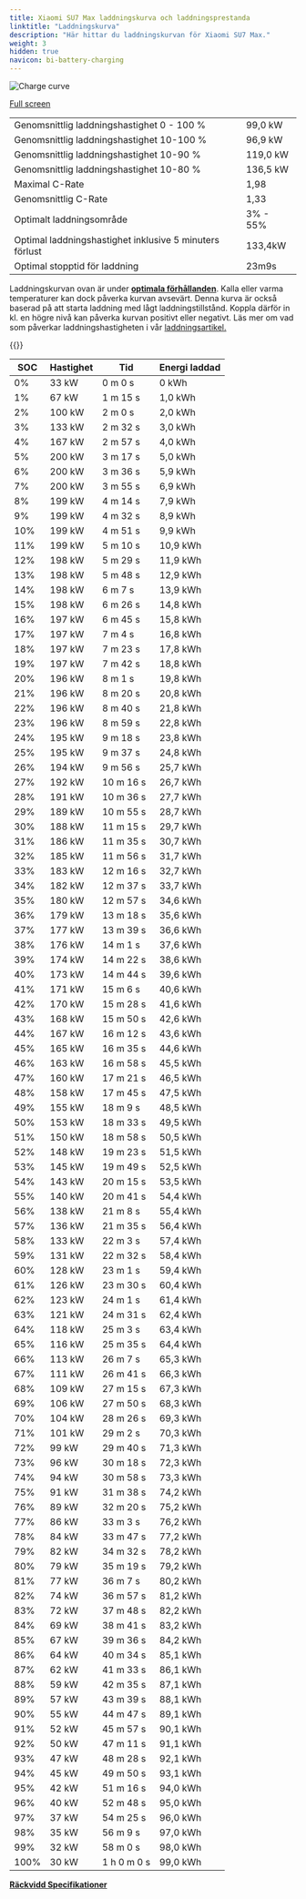 ```yaml
---
title: Xiaomi SU7 Max laddningskurva och laddningsprestanda
linktitle: "Laddningskurva"
description: "Här hittar du laddningskurvan för Xiaomi SU7 Max."
weight: 3
hidden: true
navicon: bi-battery-charging
---
```

<!-- markdownlint-disable MD033 -->
<img src="/images/models/xiaomi/su7/su7_max/chargingcurve.svg" alt="Charge curve" class="img-fluid">

[Full screen](/images/models/xiaomi/su7/su7_max/chargingcurve.svg)


<table class="table table-striped border">
<tbody>
<tr>
<td>Genomsnittlig laddningshastighet 0 - 100 %</td><td>99,0 kW</td>
</tr>
<tr>
<td>Genomsnittlig laddningshastighet 10-100 %</td><td>96,9 kW</td>
</tr>
<tr>
<td>Genomsnittlig laddningshastighet 10-90 %</td><td>119,0 kW</td>
</tr>
<tr>
<td>Genomsnittlig laddningshastighet 10-80 %</td><td>136,5 kW</td>
</tr>
<tr>
<td>Maximal C-Rate</td><td>1,98</td>
</tr>
<tr>
<td>Genomsnittlig C-Rate</td><td>1,33</td>
</tr>
<tr>
<td>Optimalt laddningsområde</td><td>3% - 55%</td>
</tr>
<tr>
<td>Optimal laddningshastighet inklusive 5 minuters förlust</td><td>133,4kW</td>
</tr>
<tr>
<td>Optimal stopptid för laddning</td><td>23m9s</td>
</tr>
</tbody>
</table>


Laddningskurvan ovan är under **[optimala förhållanden](../../../../../technology/battery/charging/#temperatur)**. Kalla eller varma temperaturer kan dock påverka kurvan avsevärt. Denna kurva är också baserad på att starta laddning med lågt laddningstillstånd. Koppla därför in kl. en högre nivå kan påverka kurvan positivt eller negativt. Läs mer om vad som påverkar laddningshastigheten i vår [laddningsartikel.](../../../../../technology/battery/charging/)


{{<evkxdisplayaddarticle />}}
<table class="table table-striped border">
<thead>
<tr><th>SOC</th><th>Hastighet</th><th>Tid</th><th>Energi laddad</th></tr>
</thead>
<tbody>
<tr>
<td>0%</td><td>33 kW</td><td> 0 m 0 s </td><td>0 kWh </td>
</tr>
<tr>
<td>1%</td><td>67 kW</td><td> 1 m 15 s </td><td>1,0 kWh </td>
</tr>
<tr>
<td>2%</td><td>100 kW</td><td> 2 m 0 s </td><td>2,0 kWh </td>
</tr>
<tr>
<td>3%</td><td>133 kW</td><td> 2 m 32 s </td><td>3,0 kWh </td>
</tr>
<tr>
<td>4%</td><td>167 kW</td><td> 2 m 57 s </td><td>4,0 kWh </td>
</tr>
<tr>
<td>5%</td><td>200 kW</td><td> 3 m 17 s </td><td>5,0 kWh </td>
</tr>
<tr>
<td>6%</td><td>200 kW</td><td> 3 m 36 s </td><td>5,9 kWh </td>
</tr>
<tr>
<td>7%</td><td>200 kW</td><td> 3 m 55 s </td><td>6,9 kWh </td>
</tr>
<tr>
<td>8%</td><td>199 kW</td><td> 4 m 14 s </td><td>7,9 kWh </td>
</tr>
<tr>
<td>9%</td><td>199 kW</td><td> 4 m 32 s </td><td>8,9 kWh </td>
</tr>
<tr>
<td>10%</td><td>199 kW</td><td> 4 m 51 s </td><td>9,9 kWh </td>
</tr>
<tr>
<td>11%</td><td>199 kW</td><td> 5 m 10 s </td><td>10,9 kWh </td>
</tr>
<tr>
<td>12%</td><td>198 kW</td><td> 5 m 29 s </td><td>11,9 kWh </td>
</tr>
<tr>
<td>13%</td><td>198 kW</td><td> 5 m 48 s </td><td>12,9 kWh </td>
</tr>
<tr>
<td>14%</td><td>198 kW</td><td> 6 m 7 s </td><td>13,9 kWh </td>
</tr>
<tr>
<td>15%</td><td>198 kW</td><td> 6 m 26 s </td><td>14,8 kWh </td>
</tr>
<tr>
<td>16%</td><td>197 kW</td><td> 6 m 45 s </td><td>15,8 kWh </td>
</tr>
<tr>
<td>17%</td><td>197 kW</td><td> 7 m 4 s </td><td>16,8 kWh </td>
</tr>
<tr>
<td>18%</td><td>197 kW</td><td> 7 m 23 s </td><td>17,8 kWh </td>
</tr>
<tr>
<td>19%</td><td>197 kW</td><td> 7 m 42 s </td><td>18,8 kWh </td>
</tr>
<tr>
<td>20%</td><td>196 kW</td><td> 8 m 1 s </td><td>19,8 kWh </td>
</tr>
<tr>
<td>21%</td><td>196 kW</td><td> 8 m 20 s </td><td>20,8 kWh </td>
</tr>
<tr>
<td>22%</td><td>196 kW</td><td> 8 m 40 s </td><td>21,8 kWh </td>
</tr>
<tr>
<td>23%</td><td>196 kW</td><td> 8 m 59 s </td><td>22,8 kWh </td>
</tr>
<tr>
<td>24%</td><td>195 kW</td><td> 9 m 18 s </td><td>23,8 kWh </td>
</tr>
<tr>
<td>25%</td><td>195 kW</td><td> 9 m 37 s </td><td>24,8 kWh </td>
</tr>
<tr>
<td>26%</td><td>194 kW</td><td> 9 m 56 s </td><td>25,7 kWh </td>
</tr>
<tr>
<td>27%</td><td>192 kW</td><td> 10 m 16 s </td><td>26,7 kWh </td>
</tr>
<tr>
<td>28%</td><td>191 kW</td><td> 10 m 36 s </td><td>27,7 kWh </td>
</tr>
<tr>
<td>29%</td><td>189 kW</td><td> 10 m 55 s </td><td>28,7 kWh </td>
</tr>
<tr>
<td>30%</td><td>188 kW</td><td> 11 m 15 s </td><td>29,7 kWh </td>
</tr>
<tr>
<td>31%</td><td>186 kW</td><td> 11 m 35 s </td><td>30,7 kWh </td>
</tr>
<tr>
<td>32%</td><td>185 kW</td><td> 11 m 56 s </td><td>31,7 kWh </td>
</tr>
<tr>
<td>33%</td><td>183 kW</td><td> 12 m 16 s </td><td>32,7 kWh </td>
</tr>
<tr>
<td>34%</td><td>182 kW</td><td> 12 m 37 s </td><td>33,7 kWh </td>
</tr>
<tr>
<td>35%</td><td>180 kW</td><td> 12 m 57 s </td><td>34,6 kWh </td>
</tr>
<tr>
<td>36%</td><td>179 kW</td><td> 13 m 18 s </td><td>35,6 kWh </td>
</tr>
<tr>
<td>37%</td><td>177 kW</td><td> 13 m 39 s </td><td>36,6 kWh </td>
</tr>
<tr>
<td>38%</td><td>176 kW</td><td> 14 m 1 s </td><td>37,6 kWh </td>
</tr>
<tr>
<td>39%</td><td>174 kW</td><td> 14 m 22 s </td><td>38,6 kWh </td>
</tr>
<tr>
<td>40%</td><td>173 kW</td><td> 14 m 44 s </td><td>39,6 kWh </td>
</tr>
<tr>
<td>41%</td><td>171 kW</td><td> 15 m 6 s </td><td>40,6 kWh </td>
</tr>
<tr>
<td>42%</td><td>170 kW</td><td> 15 m 28 s </td><td>41,6 kWh </td>
</tr>
<tr>
<td>43%</td><td>168 kW</td><td> 15 m 50 s </td><td>42,6 kWh </td>
</tr>
<tr>
<td>44%</td><td>167 kW</td><td> 16 m 12 s </td><td>43,6 kWh </td>
</tr>
<tr>
<td>45%</td><td>165 kW</td><td> 16 m 35 s </td><td>44,6 kWh </td>
</tr>
<tr>
<td>46%</td><td>163 kW</td><td> 16 m 58 s </td><td>45,5 kWh </td>
</tr>
<tr>
<td>47%</td><td>160 kW</td><td> 17 m 21 s </td><td>46,5 kWh </td>
</tr>
<tr>
<td>48%</td><td>158 kW</td><td> 17 m 45 s </td><td>47,5 kWh </td>
</tr>
<tr>
<td>49%</td><td>155 kW</td><td> 18 m 9 s </td><td>48,5 kWh </td>
</tr>
<tr>
<td>50%</td><td>153 kW</td><td> 18 m 33 s </td><td>49,5 kWh </td>
</tr>
<tr>
<td>51%</td><td>150 kW</td><td> 18 m 58 s </td><td>50,5 kWh </td>
</tr>
<tr>
<td>52%</td><td>148 kW</td><td> 19 m 23 s </td><td>51,5 kWh </td>
</tr>
<tr>
<td>53%</td><td>145 kW</td><td> 19 m 49 s </td><td>52,5 kWh </td>
</tr>
<tr>
<td>54%</td><td>143 kW</td><td> 20 m 15 s </td><td>53,5 kWh </td>
</tr>
<tr>
<td>55%</td><td>140 kW</td><td> 20 m 41 s </td><td>54,4 kWh </td>
</tr>
<tr>
<td>56%</td><td>138 kW</td><td> 21 m 8 s </td><td>55,4 kWh </td>
</tr>
<tr>
<td>57%</td><td>136 kW</td><td> 21 m 35 s </td><td>56,4 kWh </td>
</tr>
<tr>
<td>58%</td><td>133 kW</td><td> 22 m 3 s </td><td>57,4 kWh </td>
</tr>
<tr>
<td>59%</td><td>131 kW</td><td> 22 m 32 s </td><td>58,4 kWh </td>
</tr>
<tr>
<td>60%</td><td>128 kW</td><td> 23 m 1 s </td><td>59,4 kWh </td>
</tr>
<tr>
<td>61%</td><td>126 kW</td><td> 23 m 30 s </td><td>60,4 kWh </td>
</tr>
<tr>
<td>62%</td><td>123 kW</td><td> 24 m 1 s </td><td>61,4 kWh </td>
</tr>
<tr>
<td>63%</td><td>121 kW</td><td> 24 m 31 s </td><td>62,4 kWh </td>
</tr>
<tr>
<td>64%</td><td>118 kW</td><td> 25 m 3 s </td><td>63,4 kWh </td>
</tr>
<tr>
<td>65%</td><td>116 kW</td><td> 25 m 35 s </td><td>64,4 kWh </td>
</tr>
<tr>
<td>66%</td><td>113 kW</td><td> 26 m 7 s </td><td>65,3 kWh </td>
</tr>
<tr>
<td>67%</td><td>111 kW</td><td> 26 m 41 s </td><td>66,3 kWh </td>
</tr>
<tr>
<td>68%</td><td>109 kW</td><td> 27 m 15 s </td><td>67,3 kWh </td>
</tr>
<tr>
<td>69%</td><td>106 kW</td><td> 27 m 50 s </td><td>68,3 kWh </td>
</tr>
<tr>
<td>70%</td><td>104 kW</td><td> 28 m 26 s </td><td>69,3 kWh </td>
</tr>
<tr>
<td>71%</td><td>101 kW</td><td> 29 m 2 s </td><td>70,3 kWh </td>
</tr>
<tr>
<td>72%</td><td>99 kW</td><td> 29 m 40 s </td><td>71,3 kWh </td>
</tr>
<tr>
<td>73%</td><td>96 kW</td><td> 30 m 18 s </td><td>72,3 kWh </td>
</tr>
<tr>
<td>74%</td><td>94 kW</td><td> 30 m 58 s </td><td>73,3 kWh </td>
</tr>
<tr>
<td>75%</td><td>91 kW</td><td> 31 m 38 s </td><td>74,2 kWh </td>
</tr>
<tr>
<td>76%</td><td>89 kW</td><td> 32 m 20 s </td><td>75,2 kWh </td>
</tr>
<tr>
<td>77%</td><td>86 kW</td><td> 33 m 3 s </td><td>76,2 kWh </td>
</tr>
<tr>
<td>78%</td><td>84 kW</td><td> 33 m 47 s </td><td>77,2 kWh </td>
</tr>
<tr>
<td>79%</td><td>82 kW</td><td> 34 m 32 s </td><td>78,2 kWh </td>
</tr>
<tr>
<td>80%</td><td>79 kW</td><td> 35 m 19 s </td><td>79,2 kWh </td>
</tr>
<tr>
<td>81%</td><td>77 kW</td><td> 36 m 7 s </td><td>80,2 kWh </td>
</tr>
<tr>
<td>82%</td><td>74 kW</td><td> 36 m 57 s </td><td>81,2 kWh </td>
</tr>
<tr>
<td>83%</td><td>72 kW</td><td> 37 m 48 s </td><td>82,2 kWh </td>
</tr>
<tr>
<td>84%</td><td>69 kW</td><td> 38 m 41 s </td><td>83,2 kWh </td>
</tr>
<tr>
<td>85%</td><td>67 kW</td><td> 39 m 36 s </td><td>84,2 kWh </td>
</tr>
<tr>
<td>86%</td><td>64 kW</td><td> 40 m 34 s </td><td>85,1 kWh </td>
</tr>
<tr>
<td>87%</td><td>62 kW</td><td> 41 m 33 s </td><td>86,1 kWh </td>
</tr>
<tr>
<td>88%</td><td>59 kW</td><td> 42 m 35 s </td><td>87,1 kWh </td>
</tr>
<tr>
<td>89%</td><td>57 kW</td><td> 43 m 39 s </td><td>88,1 kWh </td>
</tr>
<tr>
<td>90%</td><td>55 kW</td><td> 44 m 47 s </td><td>89,1 kWh </td>
</tr>
<tr>
<td>91%</td><td>52 kW</td><td> 45 m 57 s </td><td>90,1 kWh </td>
</tr>
<tr>
<td>92%</td><td>50 kW</td><td> 47 m 11 s </td><td>91,1 kWh </td>
</tr>
<tr>
<td>93%</td><td>47 kW</td><td> 48 m 28 s </td><td>92,1 kWh </td>
</tr>
<tr>
<td>94%</td><td>45 kW</td><td> 49 m 50 s </td><td>93,1 kWh </td>
</tr>
<tr>
<td>95%</td><td>42 kW</td><td> 51 m 16 s </td><td>94,0 kWh </td>
</tr>
<tr>
<td>96%</td><td>40 kW</td><td> 52 m 48 s </td><td>95,0 kWh </td>
</tr>
<tr>
<td>97%</td><td>37 kW</td><td> 54 m 25 s </td><td>96,0 kWh </td>
</tr>
<tr>
<td>98%</td><td>35 kW</td><td> 56 m 9 s </td><td>97,0 kWh </td>
</tr>
<tr>
<td>99%</td><td>32 kW</td><td> 58 m 0 s </td><td>98,0 kWh </td>
</tr>
<tr>
<td>100%</td><td>30 kW</td><td>1 h 0 m 0 s </td><td>99,0 kWh </td>
</tr>
</tbody>
</table>

<div class="mt-3 mb-3">
<a href="../rangeandconsumption/" class="text-decoration-none text-black">
<strong><i class="bi-arrow-left"></i> Räckvidd </strong>
</a>
<a href="../specifications/" class="text-decoration-none text-black float-end">
<strong>Specifikationer <i class="bi-arrow-right"></i></strong>
</a>
</div>
